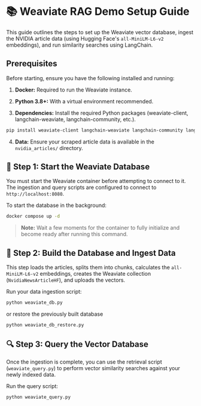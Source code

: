 # 📚 Weaviate RAG Demo Setup Guide

This guide outlines the steps to set up the Weaviate vector database, ingest the NVIDIA article data (using Hugging Face's `all-MiniLM-L6-v2` embeddings), and run similarity searches using LangChain.

## Prerequisites

Before starting, ensure you have the following installed and running:

1. **Docker:** Required to run the Weaviate instance.

2. **Python 3.8+:** With a virtual environment recommended.

3. **Dependencies:** Install the required Python packages (weaviate-client, langchain-weaviate, langchain-community, etc.).

```bash 
pip install weaviate-client langchain-weaviate langchain-community langchain-core langchain-text-splitters
```

4. **Data:** Ensure your scraped article data is available in the `nvidia_articles/` directory.

## 🚀 Step 1: Start the Weaviate Database

You must start the Weaviate container before attempting to connect to it. The ingestion and query scripts are configured to connect to `http://localhost:8080`.

To start the database in the background:

```bash 
docker compose up -d
```

> **Note:** Wait a few moments for the container to fully initialize and become ready after running this command.

## 💾 Step 2: Build the Database and Ingest Data

This step loads the articles, splits them into chunks, calculates the `all-MiniLM-L6-v2` embeddings, creates the Weaviate collection (`NvidiaNewsArticleHF`), and uploads the vectors.

Run your data ingestion script:

```bash 
python weaviate_db.py
```

or restore the previously built database

```bash
python weaviate_db_restore.py
```


## 🔍 Step 3: Query the Vector Database

Once the ingestion is complete, you can use the retrieval script (`weaviate_query.py`) to perform vector similarity searches against your newly indexed data.

Run the query script:

```bash 
python weaviate_query.py
```
